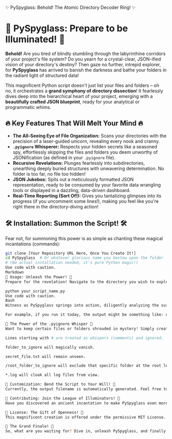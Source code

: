 ✨ PySpyglass: Behold! The Atomic Directory Decoder Ring! ✨

# 🌟 PySpyglass:  Prepare to be Illuminated! 🌟

**Behold!**  Are you tired of blindly stumbling through the labyrinthine corridors of your project's file system? Do you yearn for a crystal-clear, JSON-ified vision of your directory's destiny? Then gaze no further, intrepid explorer, for **PySpyglass** has arrived to banish the darkness and bathe your folders in the radiant light of structured data!

This magnificent Python script doesn't just list your files and folders – oh no, it orchestrates a **grand symphony of directory dissection**! It fearlessly dives deep into the hierarchical heart of your project, emerging with a **beautifully crafted JSON blueprint**, ready for your analytical or programmatic whims.

## 🔥 Key Features That Will Melt Your Mind 🔥

*   **The All-Seeing Eye of File Organization:** Scans your directories with the precision of a laser-guided unicorn, revealing every nook and cranny.
*   **`.pyignore` Whisperer:**  Respects your hidden secrets like a seasoned spy, effortlessly skipping the files and folders you deem unworthy of JSONification (as defined in your `.pyignore` file).
*   **Recursive Revelations:**  Plunges fearlessly into subdirectories, unearthing deeply buried structures with unwavering determination. No folder is too far, no file too hidden!
*   **JSON Jukebox:**  Spits out a meticulously formatted JSON representation, ready to be consumed by your favorite data wrangling tools or displayed in a dazzling, data-driven dashboard.
*   **Real-Time Reporting (Sort Of!):**  Gives you tantalizing glimpses into its progress (if you uncomment some lines!), making you feel like you're right there in the directory-diving action!

## 🛠️ Installation: Summon the Script! 🛠️

Fear not, for summoning this power is as simple as chanting these magical incantations (commands):

```bash
git clone [Your Repository URL Here, Once You Create It!]
cd PySpyglass  # Or whatever glorious name you bestow upon the folder
# (No actual installation needed, it's pure Python magic!)
Use code with caution.
Markdown
🚀 Usage: Unleash the Power! 🚀
Prepare for the revelation! Navigate to the directory you wish to explore (the one containing the script or where you want the output to be saved) and simply invoke the incantation:

python your_script_name.py
Use code with caution.
Bash
Witness as PySpyglass springs into action, diligently analyzing the surrounding landscape! A .pyignore file in the target directory? Fear not, it will be heeded! A majestic JSON file, named with the current date and time, will appear, containing the illuminated structure of your folders.

For example, if you run it today, the output might be something like: directory-structure-2023-10-27-14-30-00.txt (or whatever time it happens to be when you unleash the magic!).

🤫 The Power of the .pyignore Whisper 🤫
Want to keep certain files or folders shrouded in mystery? Simply create a .pyignore file in the target directory. List the patterns you wish to exclude, one per line. Think of it as your digital bouncer, deciding who gets past the velvet rope into the JSON party!

Lines starting with # are treated as whispers (comments) and ignored.

folder_to_ignore will magically vanish.

secret_file.txt will remain unseen.

/root_folder_to_ignore will exclude that specific folder at the root level of the scan.

*.log will cloak all log files from view.

🎨 Customization: Bend the Script to Your Will! 🎨
Currently, the output filename is automatically generated. Feel free to tweak the script if you desire a different naming convention. Perhaps you want to add more emojis? The power is yours!

🙌 Contributing: Join the League of Illuminators! 🙌
Have you discovered an ancient incantation to make PySpyglass even more insightful? Do you have ideas for dazzling new features that will make the file system tremble with awe? Fork this repository, weave your magical code, and submit a pull request! Let us build the ultimate directory-decoding artifact together!

📜 License: The Gift of Openness! 📜
This magnificent creation is offered under the permissive MIT License. Feel free to use it, share it, modify it, and generally spread the joy of structured directory knowledge!

🎉 The Grand Finale! 🎉
So, what are you waiting for? Dive in, unleash PySpyglass, and finally understand the intricate dance of your files and folders! Go forth and illuminate!
